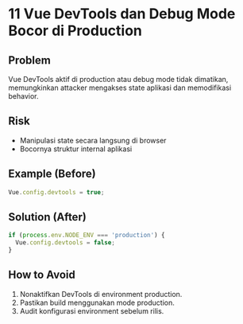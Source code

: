 # 11 Vue DevTools dan Debug Mode Bocor di Production

## Problem
Vue DevTools aktif di production atau debug mode tidak dimatikan, memungkinkan attacker mengakses state aplikasi dan memodifikasi behavior.

## Risk
- Manipulasi state secara langsung di browser
- Bocornya struktur internal aplikasi

## Example (Before)
```javascript
Vue.config.devtools = true;
```

## Solution (After)
```javascript
if (process.env.NODE_ENV === 'production') {
  Vue.config.devtools = false;
}
```

## How to Avoid
1. Nonaktifkan DevTools di environment production.
2. Pastikan build menggunakan mode production.
3. Audit konfigurasi environment sebelum rilis.

